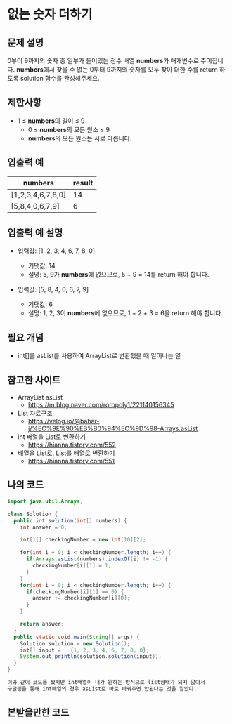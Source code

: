 # 없는 숫자 더하기

## 문제 설명

0부터 9까지의 숫자 중 일부가 들어있는 정수 배열 **numbers**가 매개변수로 주어집니다. **numbers**에서 찾을 수 없는 0부터 9까지의 숫자를 모두 찾아 더한 수를 return 하도록 solution 함수를 완성해주세요.

## 제한사항

- 1 ≤ **numbers**의 길이 ≤ 9
  - 0 ≤ **numbers**의 모든 원소 ≤ 9
  - **numbers**의 모든 원소는 서로 다릅니다.

## 입출력 예

|numbers| result |
|---|--------|
|[1,2,3,4,6,7,8,0]| 14     |
|[5,8,4,0,6,7,9]| 6      |

## 입출력 예 설명

- 입력값: [1, 2, 3, 4, 6, 7, 8, 0]
  - 기댓값: 	14
  - 설명: 5, 9가 **numbers**에 없으므로, 5 + 9 = 14를 return 해야 합니다.

- 입력값: [5, 8, 4, 0, 6, 7, 9]
  - 기댓값: 	6
  - 설명: 1, 2, 3이 **numbers**에 없으므로, 1 + 2 + 3 = 6을 return 해야 합니다.

## 필요 개념
- int[]를 asList를 사용하여 ArrayList로 변환했을 때 일어나는 일

## 참고한 사이트
- ArrayList asList
  - https://m.blog.naver.com/roropoly1/221140156345
- List 자료구조
  - https://velog.io/@bahar-j/%EC%9E%90%EB%B0%94%EC%9D%98-Arrays.asList
- int 배열을 List로 변환하기
  - https://hianna.tistory.com/552
- 배열을 List로, List를 배열로 변환하기
  - https://hianna.tistory.com/551
## 나의 코드
```java
import java.util.Arrays;

class Solution {
  public int solution(int[] numbers) {
    int answer = 0;

    int[][] checkingNumber = new int[10][2];

    for(int i = 0; i < checkingNumber.length; i++) {
      if(Arrays.asList(numbers).indexOf(i) != -1) {
        checkingNumber[i][1] = 1;
      }
    }
    for(int i = 0; i < checkingNumber.length; i++) {
      if(checkingNumber[i][1] == 0) {
        answer += checkingNumber[i][0];
      }
    }

    return answer;
  }
  public static void main(String[] args) {
    Solution solution = new Solution();
    int[] input = 	{1, 2, 3, 4, 6, 7, 8, 0};
    System.out.println(solution.solution(input));
  }
}

이와 같이 코드를 짰지만 int배열이 내가 원하는 방식으로 list형태가 되지 않아서
구글링을 통해 int배열의 경우 asList로 바로 바꿔주면 안된다는 것을 알았다.


```

## 본받을만한 코드 